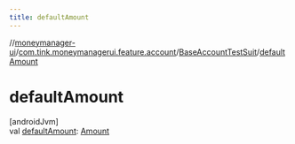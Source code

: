 ```yaml
---
title: defaultAmount
---
```

//[moneymanager-ui](../../../index.html)/[com.tink.moneymanagerui.feature.account](../index.html)/[BaseAccountTestSuit](index.html)/[defaultAmount](default-amount.html)



# defaultAmount



[androidJvm]\
val [defaultAmount](default-amount.html): [Amount](../../com.tink.model.misc/-amount/index.html)




